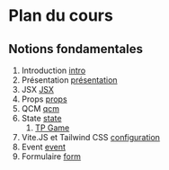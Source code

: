 # Plan du cours

## Notions fondamentales

1. Introduction [intro](./Supports/chap_introduction.md)
2. Présentation [présentation](./Supports/chap_presentation.md)
3. JSX [JSX](./Supports/chap_jsx.md)
4. Props [props](./Supports/chap_props.md)
5. QCM [qcm](./QCM/chap_generalites.md)
6. State [state](./Supports/chap_state.md)
   1. [TP Game](./TP/01_game.md)
7. Vite.JS et Tailwind CSS [configuration](./Supports/chap-vitejs.md) 
8. Event [event](./Supports/chap_event.md)
9. Formulaire [form](./Supports/chap_form.md)

